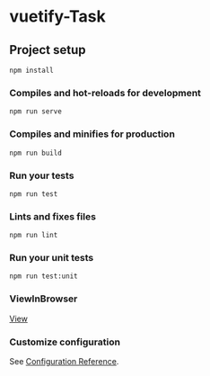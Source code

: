 # vuetify-Task

## Project setup
```
npm install
```

### Compiles and hot-reloads for development
```
npm run serve
```

### Compiles and minifies for production
```
npm run build
```

### Run your tests
```
npm run test
```

### Lints and fixes files
```
npm run lint
```

### Run your unit tests
```
npm run test:unit
```
### ViewInBrowser

<a href="https://jsonplacehold.onrender.com/">View</a>

### Customize configuration
See [Configuration Reference](https://cli.vuejs.org/config/).
